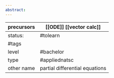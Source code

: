 ```yaml
---
abstract:
---
```


| precursors | [[ODE]] [[vector calc]]        |
| ---------- | ------------------------------ |
| status:    | #tolearn                       |
| #tags      |                                |
| level      | #bachelor                      |
| type       | #appliednatsc                  |
| other name | partial differential equations |